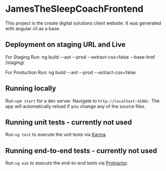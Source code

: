 # JamesTheSleepCoachFrontend

This project is the create digital solutions client website. It was generated with angular cli as a base.

## Deployment on staging URL and Live

For Staging Run: ng build --aot --prod --extract-css=false --base-href /staging/

For Production Run: ng build --aot --prod --extract-css=false

## Running locally

Run `npm start` for a dev server. Navigate to `http://localhost:4200/`. The app will automatically reload if you change any of the source files.


## Running unit tests - currently not used

Run `ng test` to execute the unit tests via [Karma](https://karma-runner.github.io).

## Running end-to-end tests - currently not used

Run `ng e2e` to execute the end-to-end tests via [Protractor](http://www.protractortest.org/).
